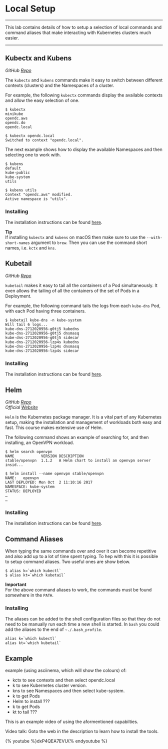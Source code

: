 # Local Setup

---

This lab contains details of how to setup a selection of local commands and command aliases that make interacting with Kubernetes clusters much easier.

---


## Kubectx and Kubens

*GitHub [Repo](https://github.com/ahmetb/kubectx)*

The `kubectx` and `kubens` commands make it easy to switch between different contexts (clusters) and the Namespaces of a cluster.

For example, the following `kubectx` commands display the available contexts and allow the easy selection of one.

```console
$ kubectx
minikube
opendc.aws
opendc.do
opendc.local

$ kubectx opendc.local
Switched to context "opendc.local".
```

The next example shows how to display the available Namespaces and then selecting one  to work with.

```console
$ kubens
default
kube-public
kube-system
utils

$ kubens utils
Context "opendc.aws" modified.
Active namespace is "utils".
```

<asciinema-player src="../asciinema/kubectx_kubens.json" rows="20"></asciinema-player>

### Installing

The installation instructions can be found [here](https://github.com/ahmetb/kubectx#installation).

**Tip**<br/>
If installing `kubectx` and `kubens` on macOS then make sure to use the `--with-short-names` argument to `brew`.  Then you can use the command short names, i.e. `kctx` and `kns`.


## Kubetail

*GitHub [Repo](https://github.com/johanhaleby/kubetail)*

`kubetail` makes it easy to tail all the containers of a Pod simultaneously.  It even allows the tailing of all the containers of the set of Pods in a Deployment. 

For example, the following command tails the logs from each `kube-dns` Pod, with each Pod having three containers.

```console
$ kubetail kube-dns -n kube-system
Will tail 6 logs...
kube-dns-2712020956-g0tj5 kubedns
kube-dns-2712020956-g0tj5 dnsmasq
kube-dns-2712020956-g0tj5 sidecar
kube-dns-2712020956-lzp4s kubedns
kube-dns-2712020956-lzp4s dnsmasq
kube-dns-2712020956-lzp4s sidecar
```

<asciinema-player src="../asciinema/kubetail.json" rows="20"></asciinema-player>

### Installing

The installation instructions can be found [here](https://github.com/johanhaleby/kubetail#installation).


## Helm

*GitHub [Repo](https://github.com/kubernetes/helm)<br/>*
*Official [Website](https://helm.sh)*


`Helm` is the Kubernetes package manager.  It is a vital part of any Kubernetes setup, making the installation and management of workloads both easy and fast.  This course makes extensive use of Helm.

The following command shows an example of searching for, and then installing, an OpenVPN workload. 

```console
$ helm search openvpn
NAME          	VERSION	DESCRIPTION
stable/openvpn	1.1.2  	A Helm chart to install an openvpn server insid...

$ helm install --name openvpn stable/openvpn
NAME:   openvpn
LAST DEPLOYED: Mon Oct  2 11:10:16 2017
NAMESPACE: kube-system
STATUS: DEPLOYED
…
…
```

<asciinema-player src="../asciinema/helm.json" rows="20"></asciinema-player>

### Installing

The installation instructions can be found [here](https://docs.helm.sh/using_helm/#quickstart).


## Command Aliases

When typing the same commands over and over it can become repetitive and also add up to a lot of time spent typing.  To hep with this it is possible to setup command aliases.  Two useful ones are show below.

```console
$ alias k=`which kubectl`
$ alias kt=`which kubetail`
```

**Important**<br/>
For the above command aliases to work, the commands must be found somewhere in the `PATH`.

<asciinema-player src="../asciinema/command_aliases.json" rows="20"></asciinema-player>

### Installing

The aliases can be added to the shell configuration files so that they do not need to be manually run each time a new shell is started.  In `bash` you could add the aliases to the end of  `~./.bash_profile`.  

```console+lineNumbers:true+lineNumberStart:100
alias k=`which kubectl`
alias kt=`which kubetail`
```


## Example

example (using asciinema, which will show the colours) of:
* kctx to see contexts and then select opendc.local
* k to see Kubernetes cluster version.
* kns to see Namespaces and then select kube-system.
* k to get Pods
* Helm to install ???
* k to get Pods
* kt to tail  ???

This is an example video of using the aformentioned capabilties.

Video talk:
	Goto the web in the description to learn how to install the tools.

{% youtube %}dxP4QEA7EVU{% endyoutube %}

